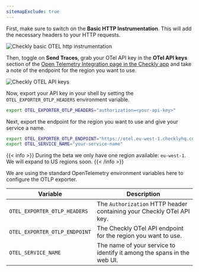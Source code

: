 ```yaml
---
sitemapExclude: true
---
```


First, make sure to switch on the **Basic HTTP Instrumentation**. This will add the necessary headers to your HTTP requests.

![Checkly basic OTEL http instrumentation](/docs/images/otel/otel_basic_instrumentation.png)

Then, toggle on **Send Traces**, grab your OTel API key in the **OTel API keys** section of the [Open Telemetry Integration page in the Checkly app](https://app.checklyhq.com/settings/account/open-telemetry) and
take a note of the endpoint for the region you want to use.

![Checkly OTEL API keys](/docs/images/otel/otel_send_traces.png)

Now, export your API key in your shell by setting the `OTEL_EXPORTER_OTLP_HEADERS` environment variable.

```bash
export OTEL_EXPORTER_OTLP_HEADERS="authorization=<your-api-key>"
```

Next, export the endpoint for the region you want to use and give your service a name.
```bash
export OTEL_EXPORTER_OTLP_ENDPOINT="https://otel.eu-west-1.checklyhq.com"
export OTEL_SERVICE_NAME="your-service-name"
```

{{< info >}}
During the beta we only have one region available: `eu-west-1`. We will expand to US regions soon.
{{< /info >}}

We are using the standard OpenTelemetry environment variables here to configure the OTLP exporter.

| Variable                      | Description                                                             |
|-------------------------------|-------------------------------------------------------------------------|
| `OTEL_EXPORTER_OTLP_HEADERS`  | The `Authorization` HTTP header containing your Checkly OTel API key.   |
| `OTEL_EXPORTER_OTLP_ENDPOINT` | The Checkly OTel API endpoint for the region you want to use.           |
| `OTEL_SERVICE_NAME`           | The name of your service to identify it among the spans in the web UI.  |
